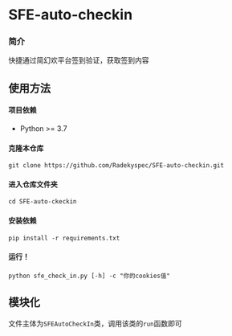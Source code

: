 # SFE-auto-checkin

### 简介

快捷通过简幻欢平台签到验证，获取签到内容

## 使用方法

#### 项目依赖
* Python >= 3.7

#### 克隆本仓库
```shell
git clone https://github.com/Radekyspec/SFE-auto-checkin.git
```

#### 进入仓库文件夹
```shell
cd SFE-auto-ckeckin
```

#### 安装依赖
```shell
pip install -r requirements.txt
```

#### 运行！
```shell
python sfe_check_in.py [-h] -c "你的cookies值" 
```

## 模块化
文件主体为`SFEAutoCheckIn`类，调用该类的`run`函数即可
